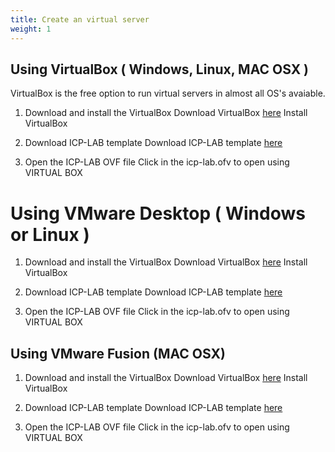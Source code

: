 ```yaml
---
title: Create an virtual server
weight: 1
---
```


## Using VirtualBox ( Windows, Linux, MAC OSX )

VirtualBox is the free option to run virtual servers in almost all OS's avaiable.

1. Download and install the VirtualBox
Download VirtualBox [here](https://www.virtualbox.org/wiki/Downloads)
Install VirtualBox

2. Download ICP-LAB template
Download ICP-LAB template [here]()

3. Open the ICP-LAB OVF file 
Click in the icp-lab.ofv to open using VIRTUAL BOX

# Using VMware Desktop ( Windows or Linux )

1. Download and install the VirtualBox
Download VirtualBox [here](https://www.virtualbox.org/wiki/Downloads)
Install VirtualBox

2. Download ICP-LAB template
Download ICP-LAB template [here]()

3. Open the ICP-LAB OVF file 
Click in the icp-lab.ofv to open using VIRTUAL BOX

## Using VMware Fusion (MAC OSX)

1. Download and install the VirtualBox
Download VirtualBox [here](https://www.virtualbox.org/wiki/Downloads)
Install VirtualBox

2. Download ICP-LAB template
Download ICP-LAB template [here]()

3. Open the ICP-LAB OVF file 
Click in the icp-lab.ofv to open using VIRTUAL BOX

